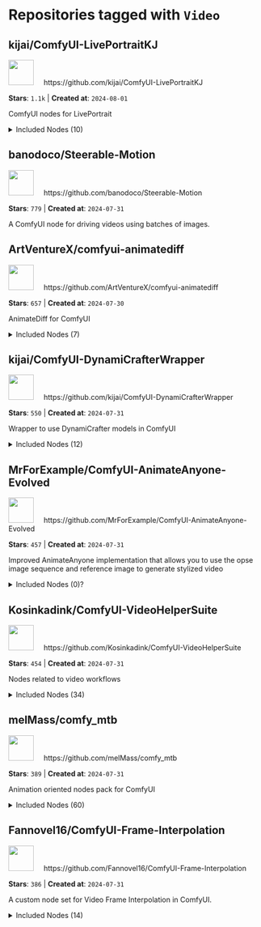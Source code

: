 # Repositories tagged with `Video`


## kijai/ComfyUI-LivePortraitKJ


<a href='https://github.com/kijai/ComfyUI-LivePortraitKJ'>
<img src="https://avatars.githubusercontent.com/u/40791699?v=4" width="50" height="50"></a> &nbsp; &nbsp; https://github.com/kijai/ComfyUI-LivePortraitKJ

**Stars**: `1.1k` | **Created at**: `2024-08-01`


ComfyUI nodes for LivePortrait
<details><summary>Included Nodes (10)</summary>

 - <sub>DownloadAndLoadLivePortraitModels</sub>
 - <sub>KeypointScaler</sub>, <sub>KeypointsToImage</sub>
 - <sub>LivePortraitComposite</sub>, <sub>LivePortraitCropper</sub>, <sub>LivePortraitLoadCropper</sub>, <sub>LivePortraitLoadFaceAlignmentCropper</sub>, <sub>LivePortraitLoadMediaPipeCropper</sub>, <sub>LivePortraitProcess</sub>, <sub>LivePortraitRetargeting</sub>
</details>


## banodoco/Steerable-Motion


<a href='https://github.com/banodoco/Steerable-Motion'>
<img src="https://avatars.githubusercontent.com/u/134059142?v=4" width="50" height="50"></a> &nbsp; &nbsp; https://github.com/banodoco/Steerable-Motion

**Stars**: `779` | **Created at**: `2024-07-31`


A ComfyUI node for driving videos using batches of images.

## ArtVentureX/comfyui-animatediff


<a href='https://github.com/ArtVentureX/comfyui-animatediff'>
<img src="https://avatars.githubusercontent.com/u/133736036?v=4" width="50" height="50"></a> &nbsp; &nbsp; https://github.com/ArtVentureX/comfyui-animatediff

**Stars**: `657` | **Created at**: `2024-07-30`


AnimateDiff for ComfyUI
<details><summary>Included Nodes (7)</summary>

 - <sub>[AnimateDiffCombine](node_examples/AnimateDiffCombine.md)</sub>, <sub>[AnimateDiffLoraLoader](node_examples/AnimateDiffLoraLoader.md)</sub>, <sub>[AnimateDiffModuleLoader](node_examples/AnimateDiffModuleLoader.md)</sub>, <sub>[AnimateDiffSampler](node_examples/AnimateDiffSampler.md)</sub>, <sub>[AnimateDiffSlidingWindowOptions](node_examples/AnimateDiffSlidingWindowOptions.md)</sub>
 - <sub>[ImageSizeAndBatchSize](node_examples/ImageSizeAndBatchSize.md)</sub>
 - <sub>[LoadVideo](node_examples/LoadVideo.md)</sub>
</details>


## kijai/ComfyUI-DynamiCrafterWrapper


<a href='https://github.com/kijai/ComfyUI-DynamiCrafterWrapper'>
<img src="https://avatars.githubusercontent.com/u/40791699?v=4" width="50" height="50"></a> &nbsp; &nbsp; https://github.com/kijai/ComfyUI-DynamiCrafterWrapper

**Stars**: `550` | **Created at**: `2024-07-31`


Wrapper to use DynamiCrafter models in ComfyUI
<details><summary>Included Nodes (12)</summary>

 - <sub>[DownloadAndLoadCLIPModel](node_examples/DownloadAndLoadCLIPModel.md)</sub>, <sub>[DownloadAndLoadCLIPVisionModel](node_examples/DownloadAndLoadCLIPVisionModel.md)</sub>, <sub>DownloadAndLoadDynamiCrafterCNModel</sub>, <sub>[DownloadAndLoadDynamiCrafterModel](node_examples/DownloadAndLoadDynamiCrafterModel.md)</sub>, <sub>DynamiCrafterBatchInterpolation</sub>, <sub>DynamiCrafterCNLoader</sub>, <sub>DynamiCrafterControlnetApply</sub>, <sub>[DynamiCrafterI2V](node_examples/DynamiCrafterI2V.md)</sub>, <sub>DynamiCrafterLoadInitNoise</sub>, <sub>[DynamiCrafterModelLoader](node_examples/DynamiCrafterModelLoader.md)</sub>
 - <sub>[ToonCrafterDecode](node_examples/ToonCrafterDecode.md)</sub>, <sub>[ToonCrafterInterpolation](node_examples/ToonCrafterInterpolation.md)</sub>
</details>


## MrForExample/ComfyUI-AnimateAnyone-Evolved


<a href='https://github.com/MrForExample/ComfyUI-AnimateAnyone-Evolved'>
<img src="https://avatars.githubusercontent.com/u/62230687?v=4" width="50" height="50"></a> &nbsp; &nbsp; https://github.com/MrForExample/ComfyUI-AnimateAnyone-Evolved

**Stars**: `457` | **Created at**: `2024-07-31`


Improved AnimateAnyone implementation that allows you to use the opse image sequence and reference image to generate stylized video 
<details><summary>Included Nodes (0)?</summary>

 - Sorry, we can't get the node list for this project since it lacks conventional `NODE_CLASS_MAPPINGS` and doesn't have a `node_list.json` file to specify the node details according to [ComfyUI-Manager's support guide](https://github.com/ltdrdata/ComfyUI-Manager#custom-node-support-guide)</details>


## Kosinkadink/ComfyUI-VideoHelperSuite


<a href='https://github.com/Kosinkadink/ComfyUI-VideoHelperSuite'>
<img src="https://avatars.githubusercontent.com/u/7365912?v=4" width="50" height="50"></a> &nbsp; &nbsp; https://github.com/Kosinkadink/ComfyUI-VideoHelperSuite

**Stars**: `454` | **Created at**: `2024-07-31`


Nodes related to video workflows
<details><summary>Included Nodes (34)</summary>

 - <sub>VHS_AudioToVHSAudio</sub>, [VHS_BatchManager🌟](node_examples/VHS_BatchManager.md), <sub>[VHS_DuplicateImages](node_examples/VHS_DuplicateImages.md)</sub>, <sub>[VHS_DuplicateLatents](node_examples/VHS_DuplicateLatents.md)</sub>, <sub>VHS_DuplicateMasks</sub>, <sub>[VHS_GetImageCount](node_examples/VHS_GetImageCount.md)</sub>, <sub>[VHS_GetLatentCount](node_examples/VHS_GetLatentCount.md)</sub>, <sub>VHS_GetMaskCount</sub>, <sub>[VHS_LoadAudio](node_examples/VHS_LoadAudio.md)</sub>, <sub>[VHS_LoadAudioUpload](node_examples/VHS_LoadAudioUpload.md)</sub>, <sub>[VHS_LoadImages](node_examples/VHS_LoadImages.md)</sub>, [VHS_LoadImagesPath🌟](node_examples/VHS_LoadImagesPath.md), [VHS_LoadVideo🌟](node_examples/VHS_LoadVideo.md), [VHS_LoadVideoPath🌟](node_examples/VHS_LoadVideoPath.md), <sub>[VHS_MergeImages](node_examples/VHS_MergeImages.md)</sub>, <sub>[VHS_MergeLatents](node_examples/VHS_MergeLatents.md)</sub>, <sub>VHS_MergeMasks</sub>, <sub>[VHS_PruneOutputs](node_examples/VHS_PruneOutputs.md)</sub>, <sub>VHS_SelectEveryNthImage</sub>, <sub>VHS_SelectEveryNthLatent</sub>, <sub>[VHS_SelectEveryNthMask](node_examples/VHS_SelectEveryNthMask.md)</sub>, <sub>VHS_SelectImages</sub>, <sub>VHS_SelectLatents</sub>, <sub>VHS_SelectMasks</sub>, <sub>[VHS_SplitImages](node_examples/VHS_SplitImages.md)</sub>, <sub>[VHS_SplitLatents](node_examples/VHS_SplitLatents.md)</sub>, <sub>VHS_SplitMasks</sub>, <sub>[VHS_VAEDecodeBatched](node_examples/VHS_VAEDecodeBatched.md)</sub>, <sub>VHS_VAEEncodeBatched</sub>, <sub>VHS_VHSAudioToAudio</sub>, [VHS_VideoCombine🌟](node_examples/VHS_VideoCombine.md), <sub>[VHS_VideoInfo](node_examples/VHS_VideoInfo.md)</sub>, <sub>[VHS_VideoInfoLoaded](node_examples/VHS_VideoInfoLoaded.md)</sub>, <sub>VHS_VideoInfoSource</sub>
</details>


## melMass/comfy_mtb


<a href='https://github.com/melMass/comfy_mtb'>
<img src="https://avatars.githubusercontent.com/u/7041726?v=4" width="50" height="50"></a> &nbsp; &nbsp; https://github.com/melMass/comfy_mtb

**Stars**: `389` | **Created at**: `2024-07-31`


Animation oriented nodes pack for ComfyUI
<details><summary>Included Nodes (60)</summary>

 - <sub>[Animation Builder (mtb)](node_examples/Animation_Builder_(mtb).md)</sub>, <sub>Any To String (mtb)</sub>
 - <sub>[Batch Float (mtb)](node_examples/Batch_Float_(mtb).md)</sub>, <sub>Batch Float Assemble (mtb)</sub>, <sub>Batch Float Fill (mtb)</sub>, <sub>Batch Make (mtb)</sub>, <sub>Batch Merge (mtb)</sub>, <sub>Batch Shake (mtb)</sub>, <sub>Batch Shape (mtb)</sub>, <sub>[Batch Transform (mtb)](node_examples/Batch_Transform_(mtb).md)</sub>, <sub>Bbox (mtb)</sub>, <sub>Bbox From Mask (mtb)</sub>, <sub>Blur (mtb)</sub>
 - <sub>[Color Correct (mtb)](node_examples/Color_Correct_(mtb).md)</sub>, <sub>Colored Image (mtb)</sub>, <sub>[Concat Images (mtb)](node_examples/Concat_Images_(mtb).md)</sub>, <sub>Crop (mtb)</sub>
 - <sub>[Debug (mtb)](node_examples/Debug_(mtb).md)</sub>, <sub>[Deep Bump (mtb)](node_examples/Deep_Bump_(mtb).md)</sub>
 - <sub>Export With Ffmpeg (mtb)</sub>
 - <sub>[Face Swap (mtb)](node_examples/Face_Swap_(mtb).md)</sub>, <sub>[Film Interpolation (mtb)](node_examples/Film_Interpolation_(mtb).md)</sub>, <sub>Fit Number (mtb)</sub>, <sub>Float To Number (mtb)</sub>
 - <sub>Get Batch From History (mtb)</sub>
 - <sub>[Image Compare (mtb)](node_examples/Image_Compare_(mtb).md)</sub>, <sub>Image Premultiply (mtb)</sub>, <sub>[Image Remove Background Rembg (mtb)](node_examples/Image_Remove_Background_Rembg_(mtb).md)</sub>, <sub>Image Resize Factor (mtb)</sub>, <sub>[Image Tile Offset (mtb)](node_examples/Image_Tile_Offset_(mtb).md)</sub>, <sub>Int To Bool (mtb)</sub>, <sub>[Int To Number (mtb)](node_examples/Int_To_Number_(mtb).md)</sub>, <sub>Interpolate Clip Sequential (mtb)</sub>
 - <sub>Latent Lerp (mtb)</sub>, <sub>[Load Face Analysis Model (mtb)](node_examples/Load_Face_Analysis_Model_(mtb).md)</sub>, <sub>[Load Face Enhance Model (mtb)](node_examples/Load_Face_Enhance_Model_(mtb).md)</sub>, <sub>[Load Face Swap Model (mtb)](node_examples/Load_Face_Swap_Model_(mtb).md)</sub>, <sub>[Load Film Model (mtb)](node_examples/Load_Film_Model_(mtb).md)</sub>, <sub>[Load Image From Url (mtb)](node_examples/Load_Image_From_Url_(mtb).md)</sub>, <sub>Load Image Sequence (mtb)</sub>
 - <sub>Mask To Image (mtb)</sub>, <sub>Math Expression (mtb)</sub>, <sub>[Model Patch Seamless (mtb)](node_examples/Model_Patch_Seamless_(mtb).md)</sub>
 - <sub>Pick From Batch (mtb)</sub>
 - <sub>Qr Code (mtb)</sub>
 - <sub>[Restore Face (mtb)](node_examples/Restore_Face_(mtb).md)</sub>
 - <sub>[Save Gif (mtb)](node_examples/Save_Gif_(mtb).md)</sub>, <sub>Save Image Grid (mtb)</sub>, <sub>[Save Image Sequence (mtb)](node_examples/Save_Image_Sequence_(mtb).md)</sub>, <sub>[Save Tensors (mtb)](node_examples/Save_Tensors_(mtb).md)</sub>, <sub>Sharpen (mtb)</sub>, <sub>Smart Step (mtb)</sub>, <sub>Stack Images (mtb)</sub>, <sub>[String Replace (mtb)](node_examples/String_Replace_(mtb).md)</sub>, <sub>Styles Loader (mtb)</sub>
 - <sub>Text To Image (mtb)</sub>, <sub>[Transform Image (mtb)](node_examples/Transform_Image_(mtb).md)</sub>
 - <sub>Uncrop (mtb)</sub>, <sub>Unsplash Image (mtb)</sub>
 - <sub>[Vae Decode (mtb)](node_examples/Vae_Decode_(mtb).md)</sub>
</details>


## Fannovel16/ComfyUI-Frame-Interpolation


<a href='https://github.com/Fannovel16/ComfyUI-Frame-Interpolation'>
<img src="https://avatars.githubusercontent.com/u/16047777?v=4" width="50" height="50"></a> &nbsp; &nbsp; https://github.com/Fannovel16/ComfyUI-Frame-Interpolation

**Stars**: `386` | **Created at**: `2024-07-31`


A custom node set for Video Frame Interpolation in ComfyUI.
<details><summary>Included Nodes (14)</summary>

 - <sub>[AMT VFI](node_examples/AMT_VFI.md)</sub>
 - <sub>CAIN VFI</sub>
 - <sub>[FILM VFI](node_examples/FILM_VFI.md)</sub>, <sub>FLAVR VFI</sub>
 - <sub>[GMFSS Fortuna VFI](node_examples/GMFSS_Fortuna_VFI.md)</sub>
 - <sub>[IFRNet VFI](node_examples/IFRNet_VFI.md)</sub>, <sub>[IFUnet VFI](node_examples/IFUnet_VFI.md)</sub>
 - <sub>KSampler Gradually Adding More Denoise (efficient)</sub>
 - <sub>[M2M VFI](node_examples/M2M_VFI.md)</sub>, <sub>Make Interpolation State List</sub>
 - [RIFE VFI🌟](node_examples/RIFE_VFI.md)
 - <sub>[Sepconv VFI](node_examples/Sepconv_VFI.md)</sub>, <sub>[STMFNet VFI](node_examples/STMFNet_VFI.md)</sub>
 - <sub>VFI FloatToInt</sub>
</details>

